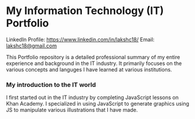 # My Information Technology (IT) Portfolio

LinkedIn Profile: https://www.linkedin.com/in/lakshc18/ Email: lakshc18@gmail.com

This Portfolio repository is a detailed professional summary of my entire experience and background in the IT industry. It primarily focuses on 
the various concepts and languges I have learned at various institutions. 

### My introduction to the IT world

I first started out in the IT industry by completing JavaScript lessons on Khan Academy. I specialized in using JavaScript to generate graphics 
using JS to manipulate various illustrations that I have made. 


